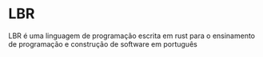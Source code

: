 # LBR
LBR é uma linguagem de programação escrita em rust para o ensinamento de programação e construção de software em português
